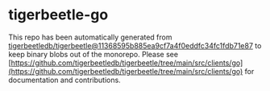 # tigerbeetle-go
This repo has been automatically generated from [tigerbeetledb/tigerbeetle@11368595b885ea9cf7a4f0eddfc34fc1fdb71e87](https://github.com/tigerbeetledb/tigerbeetle/commit/11368595b885ea9cf7a4f0eddfc34fc1fdb71e87) to keep binary blobs out of the monorepo. Please see [https://github.com/tigerbeetledb/tigerbeetle/tree/main/src/clients/go](https://github.com/tigerbeetledb/tigerbeetle/tree/main/src/clients/go) for documentation and contributions.
